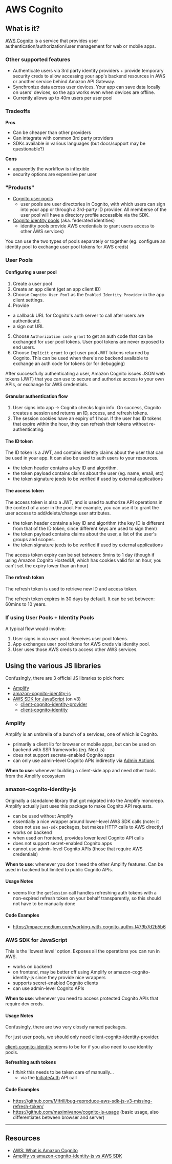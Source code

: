 # AWS Cognito

## What is it?

[AWS Cognito](https://docs.aws.amazon.com/cognito/index.html) is a service that provides user authentication/authorization/user management for web or mobile apps.

### Other supported features
- Authenticate users via 3rd party identity providers + provide temporary security creds to allow accessing your app's backend resources in AWS or another service behind Amazon API Gateway.
- Synchronize data across user devices. Your app can save data locally on users' devices, so the app works even when devices are offline.
- Currently allows up to 40m users per user pool

### Tradeoffs

**Pros**
- Can be cheaper than other providers
- Can integrate with common 3rd party providers
- SDKs available in various languages (but docs/support may be questionable?)

**Cons**

- apparently the workflow is inflexible
- security options are expensive per user

### "Products"
- [Cognito user pools](https://docs.aws.amazon.com/cognito/latest/developerguide/cognito-user-identity-pools.html)
  - user pools are user directories in Cognito, with which users can sign into your app or through a 3rd-party ID provider. All memberse of the user pool will have a directory profile accessible via the SDK.
- [Cognito identity pools](https://docs.aws.amazon.com/cognito/latest/developerguide/cognito-identity.html) (aka. federated identities)
  - identity pools provide AWS credentials to grant users access to other AWS services)

You can use the two types of pools separately or together (eg. configure an identity pool to exchange user pool tokens for AWS creds)

### User Pools

#### Configuring a user pool
1. Create a user pool
2. Create an app client (get an app client ID)
3. Choose `Cognito User Pool` as the `Enabled Identity Provider` in the app client settings.
4. Provide 
  - a callback URL for Cognito's auth server to call after users are authenticatd.
  - a sign out URL
5. Choose `Authorization code grant` to get an auth code that can be exchanged for user pool tokens. User pool tokens are never exposed to end users.
6. Choose `Implicit grant` to get user pool JWT tokens returned by Cognito. This can be used when there's no backend available to exchange an auth code for tokens (or for debugging)

After successfully authenticating a user, Amazon Cognito issues JSON web tokens (JWT) that you can use to secure and authorize access to your own APIs, or exchange for AWS credentials.

#### Granular authentication flow

1. User signs into app -> Cognito checks login info. On success, Cognito creates a session and returns an ID, access, and refresh tokens.
2. The session cookies have an expiry of 1 hour. If the user has ID tokens that expire within the hour, they can refresh their tokens without re-authenticating.

#### The ID token

The ID token is a JWT, and contains identity claims about the user that can be used in your app. It can also be used to auth users to your resources.
- the token header contains a key ID and algorithm.
- the token payload contains claims about the user (eg. name, email, etc)
- the token signature jeeds to be verified if used by external applications

#### The access token

The access token is also a JWT, and is used to authorize API operations in the context of a user in the pool.
For example, you can use it to grant the user access to add/delete/change user attributes.

- the token header contains a key ID and algorithm (the key ID is different from that of the ID token, since different keys are used to sign them)
- the token payload contains claims about the user, a list of the user's groups and scopes.
- the token signature jeeds to be verified if used by external applications

The access token expiry can be set between: 5mins to 1 day (though if using Amazon Cognito HostedUI, which has cookies valid for an hour, you can't set the expiry lower than an hour)

#### The refresh token

The refresh token is used to retrieve new ID and access token.

The refresh token expires in 30 days by default. It can be set between: 60mins to 10 years.

### If using User Pools + Identity Pools

A typical flow would involve:
1. User signs in via user pool. Receives user pool tokens.
2. App exchanges user pool tokens for AWS creds via identity pool.
3. User uses those AWS creds to access other AWS services. 

## Using the various JS libraries

Confusingly, there are 3 official JS libraries to pick from:
- [Amplify](https://docs.amplify.aws/lib/auth/getting-started/q/platform/js)
- [amazon-cognito-identity-js](https://github.com/aws-amplify/amplify-js/tree/main/packages/amazon-cognito-identity-js)
- [AWS SDK for JavaScript](https://github.com/aws/aws-sdk-js-v3) (on v3)
  - [client-cognito-identity-provider](https://github.com/aws/aws-sdk-js-v3/tree/main/clients/client-cognito-identity-provider)
  - [client-cognito-identity](https://github.com/aws/aws-sdk-js-v3/tree/main/clients/client-cognito-identity)

### Amplify

Amplify is an umbrella of a bunch of a services, one of which is Cognito.
- primarily a client lib for browser or mobile apps, but can be used on backend with SSR frameworks (eg. Next.js)
- does not support secrete-enabled Cognito apps
- can only use admin-level Cognito APIs indirectly via [Admin Actions](https://docs.amplify.aws/cli/auth/admin/)

**When to use**: whenever building a client-side app and need other tools from the Amplify ecosystem

### amazon-cognito-identity-js

Originally a standalone library that got migrated into the Amplify monorepo. Amplify actually just uses this package to make Cognito API requests.
- can be used without Amplify
- essentially a nice wrapper around lower-level AWS SDK calls (note: it does not use `aws-sdk` packages, but makes HTTP calls to AWS directly)
- works on backend
- when used on frontend, provides lower level Cognito API calls
- does not support secret-enabled Cognito apps
- cannot use admin-level Cognito APIs (those that require AWS credentials)

**When to use**: whenever you don't need the other Amplify features. Can be used in backend but limited to public Cognito APIs.

#### Usage Notes
- seems like the `getSession` call handles refreshing auth tokens with a non-expired refresh token on your behalf transparently, so this should not have to be manually done

#### Code Examples
- https://mpace.medium.com/working-with-cognito-authn-f479b7d2b5b6

### AWS SDK for JavaScript

This is the 'lowest level' option. Exposes all the operations you can run in AWS.
- works on backend
- on frontend, may be better off using Amplify or amazon-cognito-identity-js since they provide nice wrappers
- supports secret-enabled Cognito clients
- can use admin-level Cognito APIs

**When to use**: whenever you need to access protected Cognito APIs that require dev creds.

#### Usage Notes

Confusingly, there are two very closely named packages.

For just user pools, we should only need [client-cognito-identity-provider](https://github.com/aws/aws-sdk-js-v3/tree/main/clients/client-cognito-identity-provider).

[client-cognito-identity](https://github.com/aws/aws-sdk-js-v3/tree/main/clients/client-cognito-identity) seems to be for if you also need to use identity pools.

**Refreshing auth tokens**
- I *think* this needs to be taken care of manually...
  - via the [InitiateAuth](https://docs.aws.amazon.com/cognito-user-identity-pools/latest/APIReference/API_InitiateAuth.html) API call

#### Code Examples
- https://github.com/Mifrill/bug-reproduce-aws-sdk-js-v3-missing-refresh-token/
- https://github.com/maximivanov/cognito-js-usage (basic usage, also differentiates between browser and server)

---

## Resources
- [AWS: What is Amazon Cognito](https://docs.aws.amazon.com/cognito/latest/developerguide/what-is-amazon-cognito.html)
- [Amplify vs amazon-cognito-identity-js vs AWS SDK](https://www.maxivanov.io/aws-cognito-amplify-vs-amazon-cognito-identity-js-vs-aws-sdk)
